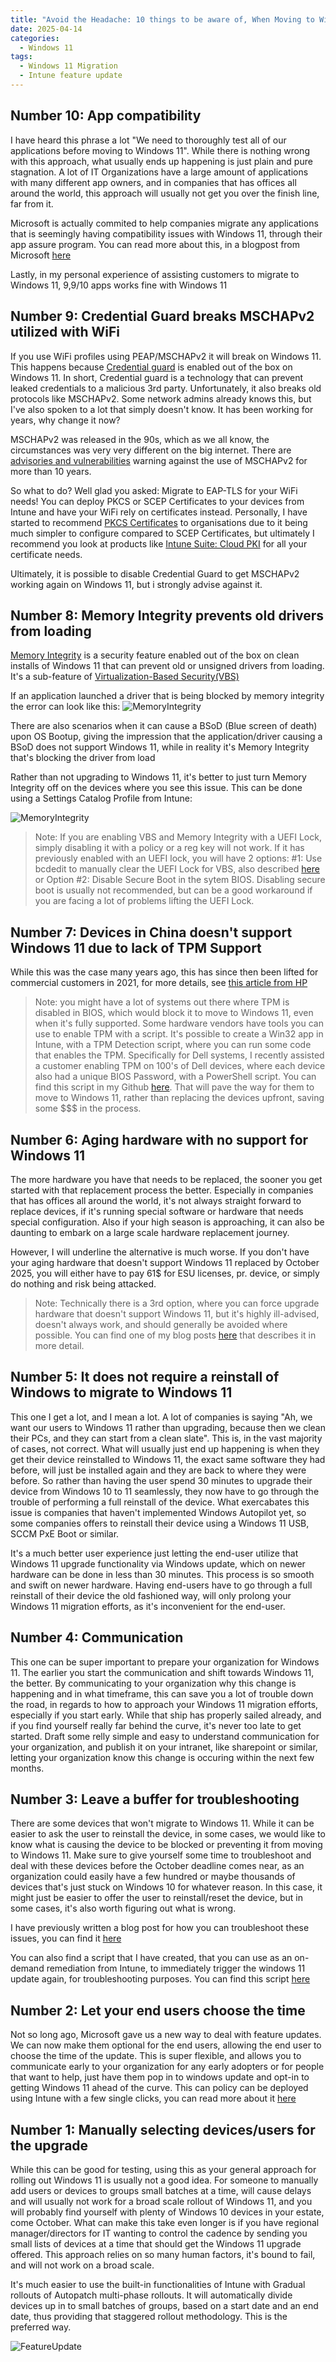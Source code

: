 ```yaml
---
title: "Avoid the Headache: 10 things to be aware of, When Moving to Windows 11"
date: 2025-04-14
categories:
  - Windows 11
tags:
  - Windows 11 Migration
  - Intune feature update
---
```





## Number 10: App compatibility

I have heard this phrase a lot "We need to thoroughly test all of our applications before moving to Windows 11". While there is nothing wrong with this approach, what usually ends up happening is just plain and pure stagnation. A lot of IT Organizations have a large amount of applications with many different app owners, and in companies that has offices all around the world, this approach will usually not get you over the finish line, far from it.

Microsoft is actually commited to help companies migrate any applications that is seemingly having compatibility issues with Windows 11, through their app assure program. You can read more about this, in a blogpost from Microsoft [here](https://techcommunity.microsoft.com/discussions/windows11/reminder-our-windows-11-application-compatibility-promise/3223595?)

Lastly, in my personal experience of assisting customers to migrate to Windows 11, 9,9/10 apps works fine with Windows 11

## Number 9: Credential Guard breaks MSCHAPv2 utilized with WiFi

If you use WiFi profiles using PEAP/MSCHAPv2 it will break on Windows 11. This happens because [Credential guard](https://learn.microsoft.com/en-us/windows/security/identity-protection/credential-guard/) is enabled out of the box on Windows 11. In short, Credential guard is a technology that can prevent leaked credentials to a malicious 3rd party. Unfortunately, it also breaks old protocols like MSCHAPv2. Some network admins already knows this, but I've also spoken to a lot that simply doesn't know. It has been working for years, why change it now?

MSCHAPv2 was released in the 90s, which as we all know, the circumstances was very very different on the big internet. There are [advisories and vulnerabilities](https://learn.microsoft.com/en-us/security-updates/securityadvisories/2012/2743314) warning against the use of MSCHAPv2 for more than 10 years.

So what to do? Well glad you asked: Migrate to EAP-TLS for your WiFi needs! You can deploy PKCS or SCEP Certificates to your devices from Intune and have your WiFi rely on certificates instead. Personally, I have started to recommend [PKCS Certificates](https://learn.microsoft.com/en-us/intune/intune-service/protect/certificates-pfx-configure) to organisations due to it being much simpler to configure compared to SCEP Certificates, but ultimately I recommend you look at products like [Intune Suite: Cloud PKI](https://learn.microsoft.com/en-us/intune/intune-service/protect/microsoft-cloud-pki-overview) for all your certificate needs.

Ultimately, it is possible to disable Credential Guard to get MSCHAPv2 working again on Windows 11, but i strongly advise against it.

## Number 8: Memory Integrity prevents old drivers from loading

[Memory Integrity](https://learn.microsoft.com/en-us/windows-hardware/design/device-experiences/oem-hvci-enablement) is a security feature enabled out of the box on clean installs of Windows 11 that can prevent old or unsigned drivers from loading. It's a sub-feature of [Virtualization-Based Security(VBS)](https://learn.microsoft.com/en-us/windows-hardware/design/device-experiences/oem-vbs)

If an application launched a driver that is being blocked by memory integrity the error can look like this:
![MemoryIntegrity](/assets/images/2025-05-24-10-Mistakes-MigrationTo-11/MemoryIntegrity-DriverLoadError.png?raw=true "Driver load error")

There are also scenarios when it can cause a BSoD (Blue screen of death) upon OS Bootup, giving the impression that the application/driver causing a BSoD does not support Windows 11, while in reality it's Memory Integrity that's blocking the driver from load

Rather than not upgrading to Windows 11, it's better to just turn Memory Integrity off on the devices where you see this issue. This can be done using a Settings Catalog Profile from Intune:

![MemoryIntegrity](/assets/images/2025-05-24-10-Mistakes-MigrationTo-11/MemoryIntegrity-Disable-Intune.png?raw=true "Disable Memory Integrity")

>Note: If you are enabling VBS and Memory Integrity with a UEFI Lock, simply disabling it with a policy or a reg key will not work. If it has previously enabled with an UEFI lock, you will have 2 options: #1: Use bcdedit to manually clear the UEFI Lock for VBS, also described [here](https://learn.microsoft.com/en-us/windows/security/identity-protection/credential-guard/configure?tabs=intune#disable-virtualization-based-security) or Option #2: Disable Secure Boot in the sytem BIOS. Disabling secure boot is usually not recommended, but can be a good workaround if you are facing a lot of problems lifting the UEFI Lock.

## Number 7: Devices in China doesn't support Windows 11 due to lack of TPM Support

While this was the case many years ago, this has since then been lifted for commercial customers in 2021, for more details, see [this article from HP](https://support.hp.com/us-en/document/ish_5031710-5031755-16)

>Note: you might have a lot of systems out there where TPM is disabled in BIOS, which would block it to move to Windows 11, even when it's fully supported. Some hardware vendors have tools you can use to enable TPM with a script. It's possible to create a Win32 app in Intune, with a TPM Detection script, where you can run some code that enables the TPM. Specifically for Dell systems, I recently assisted a customer enabling TPM on 100's of Dell devices, where each device also had a unique BIOS Password, with a PowerShell script. You can find this script in my Github [here](https://github.com/thisisevilevil/IntunePublic/tree/main/Packages/Dell%20Enable%20TPM%20w.%20BIOS%20Password). That will pave the way for them to move to Windows 11, rather than replacing the devices upfront, saving some $$$ in the process.

## Number 6: Aging hardware with no support for Windows 11

The more hardware you have that needs to be replaced, the sooner you get started with that replacement process the better. Especially in companies that has offices all around the world, it's not always straight forward to replace devices, if it's running special software or hardware that needs special configuration. Also if your high season is approaching, it can also be daunting to embark on a large scale hardware replacement journey.

However, I will underline the alternative is much worse. If you don't have your aging hardware that doesn't support Windows 11 replaced by October 2025, you will either have to pay 61$ for ESU licenses, pr. device, or simply do nothing and risk being attacked.

>Note: Technically there is a 3rd option, where you can force upgrade hardware that doesn't support Windows 11, but it's highly ill-advised, doesn't always work, and should generally be avoided where possible. You can find one of my blog posts [here](https://evil365.com/windows%2011/ForceWindows11-Upgrade-UnsupportedHardware/) that describes it in more detail.

## Number 5: It does not require a reinstall of Windows to migrate to Windows 11

This one I get a lot, and I mean a lot. A lot of companies is saying "Ah, we want our users to Windows 11 rather than upgrading, because then we clean their PCs, and they can start from a clean slate". This is, in the vast majority of cases, not correct. What will usually just end up happening is when they get their device reinstalled to Windows 11, the exact same software they had before, will just be installed again and they are back to where they were before. So rather than having the user spend 30 minutes to upgrade their device from Windows 10 to 11 seamlessly, they now have to go through the trouble of performing a full reinstall of the device. What exercabates this issue is companies that haven't implemented Windows Autopilot yet, so some companies offers to reinstall their device using a Windows 11 USB, SCCM PxE Boot or similar.

It's a much better user experience just letting the end-user utilize that Windows 11 upgrade functionality via Windows update, which on newer hardware can be done in less than 30 minutes. This process is so smooth and swift on newer hardware. Having end-users have to go through a full reinstall of their device the old fashioned way, will only prolong your Windows 11 migration efforts, as it's inconvenient for the end-user.

## Number 4: Communication

This one can be super important to prepare your organization for Windows 11. The earlier you start the communication and shift towards Windows 11, the better. By communicating to your organization why this change is happening and in what timeframe, this can save you a lot of trouble down the road, in regards to how to approach your Windows 11 migration efforts, especially if you start early. While that ship has properly sailed already, and if you find yourself really far behind the curve, it's never too late to get started. Draft some relly simple and easy to understand communication for your organization, and publish it on your intranet, like sharepoint or similar, letting your organization know this change is occuring within the next few months.

## Number 3: Leave a buffer for troubleshooting

There are some devices that won't migrate to Windows 11. While it can be easier to ask the user to reinstall the device, in some cases, we would like to know what is causing the device to be blocked or preventing it from moving to Windows 11. Make sure to give yourself some time to troubleshoot and deal with these devices before the October deadline comes near, as an organization could easily have a few hundred or maybe thousands of devices that's just stuck on Windows 10 for whatever reason. In this case, it might just be easier to offer the user to reinstall/reset the device, but in some cases, it's also worth figuring out what is wrong.

I have previously written a blog post for how you can troubleshoot these issues, you can find it [here](https://evil365.com/intune/troubleshooting/Troubleshoot-featureupdate-Setupdiag/) 

You can also find a script that I have created, that you can use as an on-demand remediation from Intune, to immediately trigger the windows 11 update again, for troubleshooting purposes. You can find this script [here](https://github.com/thisisevilevil/IntunePublic/blob/main/Remediations/On%20Demand%20-%20Force%20Windows%2011%2024H2%20Update/Remediate-ForceWin11_24H2_Update.ps1)

## Number 2: Let your end users choose the time

Not so long ago, Microsoft gave us a new way to deal with feature updates. We can now make them optional for the end users, allowing the end user to choose the time of the update. This is super flexible, and allows you to communicate early to your organization for any early adopters or for people that want to help, just have them pop in to windows update and opt-in to getting Windows 11 ahead of the curve. This can policy can be deployed using Intune with a few single clicks, you can read more about it [here](https://techcommunity.microsoft.com/blog/windows-itpro-blog/more-flexible-windows-feature-updates/4139230)

## Number 1: Manually selecting devices/users for the upgrade

While this can be good for testing, using this as your general approach for rolling out Windows 11 is usually not a good idea. For someone to manually add users or devices to groups small batches at a time, will cause delays and will usually not work for a broad scale rollout of Windows 11, and you will probably find yourself with plenty of Windows 10 devices in your estate, come October. What can make this take even longer is if you have regional manager/directors for IT wanting to control the cadence by sending you small lists of devices at a time that should get the Windows 11 upgrade offered. This approach relies on so many human factors, it's bound to fail, and will not work on a broad scale.

It's much easier to use the built-in functionalities of Intune with Gradual rollouts of Autopatch multi-phase rollouts. It will automatically divide devices up in to small batches of groups, based on a start date and an end date, thus providing that staggered rollout methodology. This is the preferred way.

![FeatureUpdate](/assets/images/2025-05-24-10-Mistakes-MigrationTo-11/MemoryIntegrity-Disable-Intune.png?raw=true "Gradual Rollout")